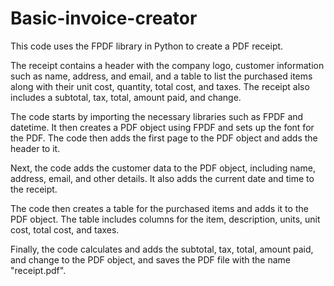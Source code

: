 # Basic-invoice-creator
This code uses the FPDF library in Python to create a PDF receipt.

The receipt contains a header with the company logo, customer information such as name, address, and email, and a table to list the purchased items along with their unit cost, quantity, total cost, and taxes. The receipt also includes a subtotal, tax, total, amount paid, and change.

The code starts by importing the necessary libraries such as FPDF and datetime. It then creates a PDF object using FPDF and sets up the font for the PDF. The code then adds the first page to the PDF object and adds the header to it.

Next, the code adds the customer data to the PDF object, including name, address, email, and other details. It also adds the current date and time to the receipt.

The code then creates a table for the purchased items and adds it to the PDF object. The table includes columns for the item, description, units, unit cost, total cost, and taxes.

Finally, the code calculates and adds the subtotal, tax, total, amount paid, and change to the PDF object, and saves the PDF file with the name "receipt.pdf".
